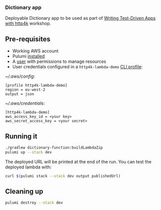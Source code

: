 ### Dictionary app 

Deployable Dictionary app to be used as part of [Writing Test-Driven Apps with http4k](/http4k/Writing_Test_Driven_Apps_with_http4k) workshop.

## Pre-requisites

* Working AWS account
* Pulumi [installed](https://www.pulumi.com/docs/get-started/install/)
* A [user](https://aws.amazon.com/iam/) with permissions to manage resources
* User credentials configured in a `http4k-lambda-demo` [CLI profile](https://docs.aws.amazon.com/cli/latest/userguide/cli-configure-profiles.html): 

*~/.aws/config*:

```
[profile http4k-lambda-demo]
region = eu-west-2
output = json
```
*~/.aws/credentials*:

```
[http4k-lambda-demo]
aws_access_key_id = <your key>
aws_secret_access_key = <your secret>
```

## Running it

```bash
./gradlew dictionary-function:buildLambdaZip
pulumi up --stack dev
```

The deployed URL will be printed at the end of the run. You can test the deployed lambda with: 
```bash
curl $(pulumi stack --stack dev output publishedUrl) 
```

## Cleaning up

```bash
pulumi destroy --stack dev
```
